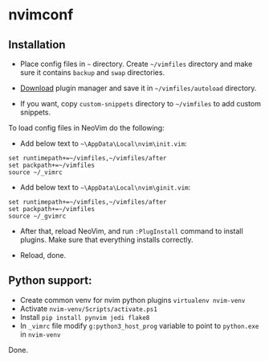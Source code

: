 # nvimconf

## Installation
- Place config files in `~` directory.
Create `~/vimfiles` directory and make sure it contains
`backup` and `swap` directories.

- [Download](https://github.com/junegunn/vim-plug/blob/master/plug.vim)
plugin manager and save it in `~/vimfiles/autoload` directory.

- If you want, copy `custom-snippets` directory to `~/vimfiles`
to add custom snippets.

To load config files in NeoVim do the following:
- Add below text to `~\AppData\Local\nvim\init.vim`:
```vim
set runtimepath+=~/vimfiles,~/vimfiles/after
set packpath+=~/vimfiles
source ~/_vimrc
```
- Add below text to `~\AppData\Local\nvim\ginit.vim`:
```vim
set runtimepath+=~/vimfiles,~/vimfiles/after
set packpath+=~/vimfiles
source ~/_gvimrc
```

- After that, reload NeoVim, and run `:PlugInstall` command to install plugins.
Make sure that everything installs correctly.

- Reload, done.

## Python support:
- Create common venv for nvim python plugins `virtualenv nvim-venv`
- Activate `nvim-venv/Scripts/activate.ps1`
- Install `pip install pynvim jedi flake8`
- In `_vimrc` file modify `g:python3_host_prog` variable to point to `python.exe` in `nvim-venv`

Done.
